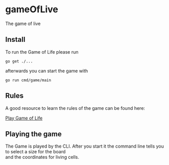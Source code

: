 # gameOfLive
The game of live

## Install

To run the Game of Life please run

`go get ./...`

afterwards you can start the game with

`go run cmd/game/main`

## Rules

A good resource to learn the rules of the game can be found here:

[Play Game of Life](https://playgameoflife.com/)

## Playing the game

The Game is played by the CLI. After you start it the command line tells you to select a size for the board  
and the coordinates for living cells.

